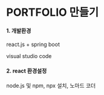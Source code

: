 # PORTFOLIO 만들기

#### 1. 개발환경

react.js + spring boot

visual studio code



#### 2. react 환경설정

node.js 및 npm, npx 설치, 노마드 코더 
